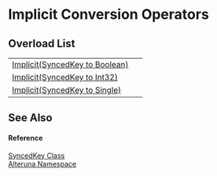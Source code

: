 # Implicit Conversion Operators


## Overload List
<table>
<tr>
<td><a href="M_Alteruna_SyncedKey_op_Implicit">Implicit(SyncedKey to Boolean)</a></td>
<td> </td></tr>
<tr>
<td><a href="M_Alteruna_SyncedKey_op_Implicit_1">Implicit(SyncedKey to Int32)</a></td>
<td> </td></tr>
<tr>
<td><a href="M_Alteruna_SyncedKey_op_Implicit_2">Implicit(SyncedKey to Single)</a></td>
<td> </td></tr>
</table>

## See Also


#### Reference
<a href="T_Alteruna_SyncedKey">SyncedKey Class</a>  
<a href="N_Alteruna">Alteruna Namespace</a>  
